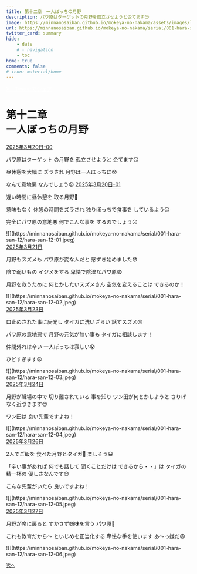 ```yaml
---
title: 第十二章　一人ぼっちの月野
description: パワ原はターゲットの月野を孤立させようと企てます😏
image: https://minnanosaiban.github.io/mokeya-no-nakama/assets/images/logo.png
url: https://minnanosaiban.github.io/mokeya-no-nakama/serial/001-hara-san-12/
twitter_card: summary
hide:
    - date
    # - navigation
    - toc
home: true
comments: false
# icon: material/home
---
```


<p style="margin: 0em;">
  <a href="https://twitter.com/share?url=https://minnanosaiban.github.io/mokeya-no-nakama/serial/001-hara-san-12/ &text=第十二章　一人ぼっちの月野（パワ原はターゲットの月野を孤立させようと企てます😏）"
     target="_blank" class="bdg-dark" style="color: #FFFFFF;">
    X - Twitterでシェア
  </a>
</p>

<h1 class="center-h">
第十二章<br>一人ぼっちの月野
</h1>

<div class="margin-note" markdown>
<a href="https://x.com/uNjQzdmj9c99431/status/1902698207232360942" target="_blank">
  <i class="fa-brands fa-x-twitter"></i> 2025年3月20日-00
</a>

パワ原はターゲット
の月野を
孤立させようと
企てます😏

昼休憩を大幅に
ズラされ
月野は一人ぼっちに😰

なんて意地悪
なんでしょう☹️
<a href="https://x.com/uNjQzdmj9c99431/status/1902702691287249221" target="_blank">
  <i class="fa-brands fa-x-twitter"></i> 2025年3月20日-01
</a>

遅い時間に昼休憩を
取る月野🍙

意味もなく
休憩の時間をズラされ
独りぼっちで食事を
しているよう😑

完全にパワ原の意地悪
何でこんな事を
するのでしょう☹️
</div>
<div class="center" markdown>
![](https://minnanosaiban.github.io/mokeya-no-nakama/serial/001-hara-san-12/hara-san-12-01.jpeg)
</div>


<div class="margin-note" markdown>
<a href="https://x.com/uNjQzdmj9c99431/status/1903064775392911602" target="_blank">
  <i class="fa-brands fa-x-twitter"></i> 2025年3月21日
</a>

月野もスズメも
パワ原が変な人だと
感ずき始めました😳

陰で弱いもの
イジメをする
卑怯で陰湿なパワ原😨

月野を救うために
何とかしたいスズメさん
空気を変えることは
できるのか！
</div>
<div class="center" markdown>
![](https://minnanosaiban.github.io/mokeya-no-nakama/serial/001-hara-san-12/hara-san-12-02.jpeg)
</div>


<div class="margin-note" markdown>
<a href="https://x.com/uNjQzdmj9c99431/status/1903693633322418612" target="_blank">
  <i class="fa-brands fa-x-twitter"></i> 2025年3月23日
</a>

口止めされた事に反発し
タイガに洗いざらい
話すスズメ😠

パワ原の意地悪で
月野の元気が無い事も
タイガに相談します！

仲間外れは辛い
一人ぼっちは寂しい😰

ひどすぎます😩
</div>
<div class="center" markdown>
![](https://minnanosaiban.github.io/mokeya-no-nakama/serial/001-hara-san-12/hara-san-12-03.jpeg)
</div>


<div class="margin-note" markdown>
<a href="https://x.com/uNjQzdmj9c99431/status/1904143478214537281" target="_blank">
  <i class="fa-brands fa-x-twitter"></i> 2025年3月24日
</a>

月野が職場の中で
切り離されている
事を知り
ワン田が何とかしようと
さりげなく近づきます😊

ワン田は
良い先輩ですよね！
</div>
<div class="center" markdown>
![](https://minnanosaiban.github.io/mokeya-no-nakama/serial/001-hara-san-12/hara-san-12-04.jpeg)
</div>


<div class="margin-note" markdown>
<a href="https://x.com/uNjQzdmj9c99431/status/1904831010002657664" target="_blank">
  <i class="fa-brands fa-x-twitter"></i> 2025年3月26日
</a>

2人でご飯を
食べた月野とタイガ🍱
楽しそう😀

「辛い事があれば
    何でも話して
    聞くことだけは
   できるから・・」は
タイガの精一杯の
優しさなんです😊

こんな先輩がいたら
良いですよね！
</div>
<div class="center" markdown>
![](https://minnanosaiban.github.io/mokeya-no-nakama/serial/001-hara-san-12/hara-san-12-05.jpeg)
</div>

<div class="margin-note" markdown>
<a href="https://x.com/uNjQzdmj9c99431/status/1905235933131366734" target="_blank">
  <i class="fa-brands fa-x-twitter"></i> 2025年3月27日
</a>

月野が席に戻ると
すかさず嫌味を言う
パワ原🫩

これも教育だから〜
といじめを正当化する
卑怯な手を使います
あ～っ嫌だ😨
</div>
<div class="center" markdown>
![](https://minnanosaiban.github.io/mokeya-no-nakama/serial/001-hara-san-12/hara-san-12-06.jpeg)
</div>

<p class="center" style="font-size: 0.85em;">
  <a href="https://minnanosaiban.github.io/mokeya-no-nakama/serial/001-hara-san-13/" style="text-decoration: underline;">
    次へ
  </a>
</p>